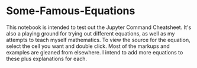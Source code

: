 # Some-Famous-Equations
This notebook is intended to test out the Jupyter Command Cheatsheet.   It's also a playing ground for trying out different equations, as well as my attempts to teach myself mathematics.  To view the source for the equation, select the cell you want and double click.  Most of the markups and examples are gleaned from elsewhere. I intend to add more equations to these plus explanations for each.
